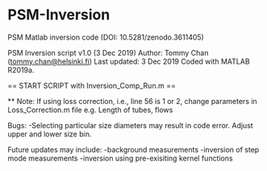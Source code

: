 # PSM-Inversion
PSM Matlab inversion code (DOI: 10.5281/zenodo.3611405)

PSM Inversion script v1.0 (3 Dec 2019)
Author: Tommy Chan (tommy.chan@helsinki.fi)
Last updated: 3 Dec 2019
Coded with MATLAB R2019a.

 == START SCRIPT with Inversion_Comp_Run.m ==
 
 ** Note: If using loss correction, i.e., line 56 is 1 or 2, change parameters in Loss_Correction.m file
 e.g. Length of tubes, flows

Bugs:
-Selecting particular size diameters may result in code error. Adjust upper and lower size bin.

Future updates may include:
-background measurements
-inversion of step mode measurements
-inversion using pre-exisiting kernel functions
